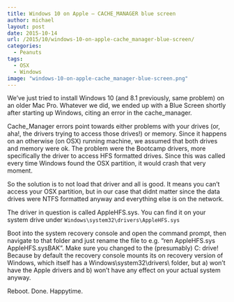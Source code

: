 ```yaml
---
title: Windows 10 on Apple – CACHE_MANAGER blue screen
author: michael
layout: post
date: 2015-10-14
url: /2015/10/windows-10-on-apple-cache_manager-blue-screen/
categories:
  - Peanuts
tags:
  - OSX
  - Windows
image: "windows-10-on-apple-cache_manager-blue-screen.png"
---
```

We&#8217;ve just tried to install Windows 10 (and 8.1 previously, same problem) on an older Mac Pro. Whatever we did, we ended up with a Blue Screen shortly after starting up Windows, citing an error in the cache_manager.

Cache_Manager errors point towards either problems with your drives (or, aha!, the drivers trying to access those drives!) or memory. Since it happens on an otherwise (on OSX) running machine, we assumed that both drives and memory were ok. The problem were the Bootcamp drivers, more specifically the driver to access HFS formatted drives. Since this was called every time Windows found the OSX partition, it would crash that very moment.

So the solution is to not load that driver and all is good. It means you can&#8217;t access your OSX partition, but in our case that didnt matter since the data drives were NTFS formatted anyway and everything else is on the network.

The driver in question is called AppleHFS.sys. You can find it on your system drive under `Windows\system32\drivers\AppleHFS.sys`

Boot into the system recovery console and open the command prompt, then navigate to that folder and just rename the file to e.g. &#8220;ren AppleHFS.sys AppleHFS.sysBAK&#8221;. Make sure you changed to the (presumably) C: drive! Because by default the recovery console mounts its on recovery version of Windows, which itself has a Windows\system32\drivers\ folder, but a) won&#8217;t have the Apple drivers and b) won&#8217;t have any effect on your actual system anyway.

Reboot. Done. Happytime.